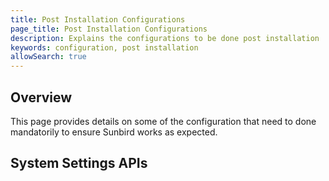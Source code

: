 ```yaml
---
title: Post Installation Configurations
page_title: Post Installation Configurations
description: Explains the configurations to be done post installation
keywords: configuration, post installation
allowSearch: true
---
```



## Overview

This page provides details on some of the configuration that need to done mandatorily to ensure Sunbird works as expected.


## System Settings APIs

